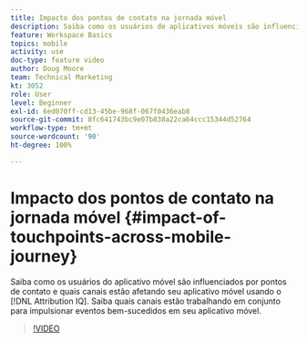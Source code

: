 ```yaml
---
title: Impacto dos pontos de contato na jornada móvel
description: Saiba como os usuários de aplicativos móveis são influenciados por pontos de contato e saiba quais canais estão afetando seu aplicativo móvel usando o Attribution IQ. Saiba quais canais estão trabalhando em conjunto para impulsionar eventos bem-sucedidos em seu aplicativo móvel.
feature: Workspace Basics
topics: mobile
activity: use
doc-type: feature video
author: Doug Moore
team: Technical Marketing
kt: 3052
role: User
level: Beginner
exl-id: 6ed070ff-cd13-45be-968f-067f0436eab8
source-git-commit: 8fc641743bc9e07b838a22ca64ccc15344d52764
workflow-type: tm+mt
source-wordcount: '90'
ht-degree: 100%

---
```


# Impacto dos pontos de contato na jornada móvel {#impact-of-touchpoints-across-mobile-journey}

Saiba como os usuários do aplicativo móvel são influenciados por pontos de contato e quais canais estão afetando seu aplicativo móvel usando o [!DNL Attribution IQ]. Saiba quais canais estão trabalhando em conjunto para impulsionar eventos bem-sucedidos em seu aplicativo móvel.

>[!VIDEO](https://video.tv.adobe.com/v/27827/?quality=12&learn=on)

